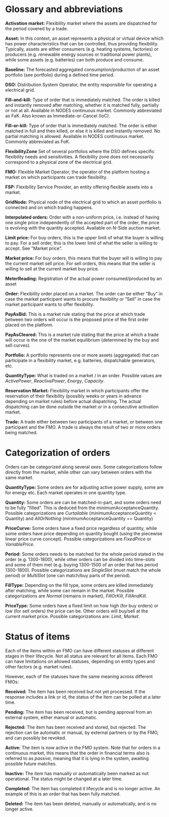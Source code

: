 # Glossary and abbreviations

**Activation market:** Flexibility market where the assets are dispatched for the 
 period covered by a trade.  

**Asset:** In this context, an asset represents a physical or virtual device which 
has power characteristics that can be controlled, thus providing flexibility. 
Typically, assets are either consumers (e.g. heating systems, factories) or producers
(e.g. renewable energy sources or traditional power plants), while some assets
(e.g. batteries) can both produce and consume. 

**Baseline:** The forecasted aggregated consumption/production of an asset portfolio (see portfolio) during a defined time period. 

**DSO:** Distribution System Operator, the entity responsible for operating a electrical grid. 

**Fill-and-kill:** Type of order that is immediately matched. The order is killed and instantly removed after matching, whether it is matched fully, partially or not at all. Available in NODES continuous market. Commonly abbreviated as FaK. Also known as Immediate-or-Cancel (IoC).

**Fill-or-kill:** Type of order that is immediately matched. The order is either matched in full and then killed, or else it is killed and instantly removed. No partial matching is allowed. Available in NODES continuous market. Commonly abbreviated as FoK. 

**FlexibilityZone** Set of several portfolios where the DSO defines specific flexibility needs and sensitivities.
A flexibility zone does not necessarily correspond to a physical zone of the electrical grid.

**FMO:** Flexible Market Operator, the operator of the platform hosting a market on which participants can trade flexibility. 

**FSP:** Flexibility Service Provider, an entity offering flexible assets into a market.   

**GridNode:** Physical node of the electrical grid to which an asset portfolio is connected and on which 
  trading happens.

**Interpolated orders:** Order with a non-uniform price, i.e. instead of having one single price independently of the accepted part of the order, the price is evolving with the quantity accepted. Available on N-Side auction market. 

**Limit price:** For buy orders, this is the upper limit of what the buyer is willing to pay. 
For a sell order, this is the lower limit of what the seller is willing to accept. See "Market price". 

**Market price:** For buy orders, this means that the buyer will is willing to pay the current market sell price. For sell orders, this means that the seller is willing to sell at the current market buy price. 

**MeterReading:** Registration of the actual power consumed/produced by an asset

**Order:** Flexibility order placed on a market. The order can be either “Buy” in case the market participant wants to procure flexibility or “Sell” in case the market participant wants to offer flexibility. 

**PayAsBid:** This is a market rule stating that the price at which trade between two orders will occur is the proposed price of the first order placed on the platform. 

**PayAsCleared:** This is a market rule stating that the price at which a trade will occur is the one of the market equilibrium (determined by the buy and sell curves). 

**Portfolio:** A portfolio represents one or more assets (aggregated) that can participate in a flexibility market, e.g. batteries, dispatchable generators, etc. 

**QuantityType:** What is traded on a market / in an order. Possible values are 
*ActivePower*, *ReactivePower*, *Energy*, *Capacity*. 

**Reservation Market:** Flexibility market in which participants offer the reservation of their flexibility (possibly weeks or years in advance depending on market rules) before actual dispatching.
The actual dispatching can be done outside the market or in a consecutive activation market. 

**Trade:** A trade either between two participants of a market, or between one participant 
and the FMO. A trade is always the result of two or more orders being matched. 


# Categorization of orders

Orders can be categorized along several *axes*. Some categorizations follow 
directly from the market, while other can vary between orders with the same market. 


**QuantityType:** Some orders are for adjusting active power supply, some are for energy etc. 
Each market operates in one quantity type. 

**Quantity:** Some orders are can be matched-in-part, and some orders need to be fully "filled". This is deduced from the minimumAcceptanceQuantity. Possible categorizations are *Curtailable* (minimumAcceptanceQuantity < Quantity) and *AllOrNothing* (minimumAcceptanceQuantity == Quantity)

**PriceCurve:** Some orders have a fixed price regardless of quantity, while some orders have price depending on quantity bought (using the piecewise linear price curve concept). Possible categorizations are *FixedPrice* or *VariablePrice*.

**Period:** Some orders needs to be matched for the whole period stated in the order 
(e.g. 1300-1800), while other orders can be divided into time-slots and some of them met 
(e.g. buying 1300-1500 of an order that has period 1300-1800). 
Possible categorizations are *SingleSlot* (must match the whole period) 
or *MultiSlot* (one can match/buy parts of the period).

**FillType:** Depending on the fill type, some orders are killed immediately after matching, 
while some can remain in the market. 
Possible categorizations are *Normal* (remains in market), *FillOrKill*, *FillAndKill*.

**PriceType:** Some orders have a fixed limit on how high (for buy orders) or low (for sell orders) 
the price can be. Other orders will buy/sell at the current market price. 
Possible categorizations are: *Limit*, *Market*. 


# Status of items

Each of the items within an FMO can have different statuses at different stages in their lifecycle. 
Not all status are relevant for all items. Each FMO can have limitations on allowed statuses, 
depending on entity types and other factors (e.g. market rules). 

However, each of the statuses have the same meaning across different FMOs: 

**Received:** The item has been received but not yet processed. If the response includes a 
link or id, the status of the item can be polled at a later time. 

**Pending:** The item has been received, but is pending approval from an external system, 
either manual or automatic. 

**Rejected:** The item has been received and stored, but rejected. The rejection can be 
automatic or manual, by external partners or by the FMO, and can possibly be revoked. 

**Active:** The item is now active in the FMO system. 
Note that for orders in a continuous market, this means that the order in financial terms also 
is referred to as *passive*, meaning that it is lying in the system, 
awaiting possible future matches. 

**Inactive:** The item has manually or automatically been marked as not operational. The 
status might be changed at a later time. 

**Completed:** The item has completed it lifecycle and is no longer active. An example of this 
is an order that has been fully matched. 

**Deleted:** The item has been deleted, manually or automatically, and is no longer active. 

